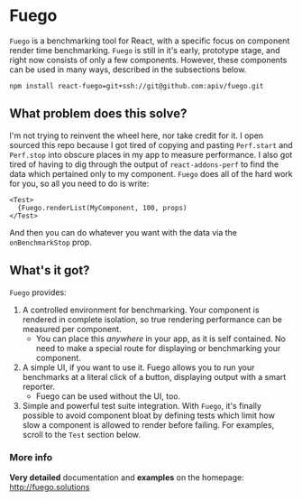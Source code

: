 # Fuego

`Fuego` is a benchmarking tool for React, with a specific focus on component render time benchmarking. `Fuego` is still in it's early, prototype stage, and right now consists of only a few components. However, these components can be used in many ways, described in the subsections below.

```
npm install react-fuego=git+ssh://git@github.com:apiv/fuego.git
```

## What problem does this solve?

I'm not trying to reinvent the wheel here, nor take credit for it. I open sourced this repo because I got tired
of copying and pasting `Perf.start` and `Perf.stop` into obscure places in my app to measure performance. I also
got tired of having to dig through the output of `react-addons-perf` to find the data which pertained only to my
component. `Fuego` does all of the hard work for you, so all you need to do is write:

```
<Test>
  {Fuego.renderList(MyComponent, 100, props)
</Test>
```

And then you can do whatever you want with the data via the `onBenchmarkStop` prop.

## What's it got?

`Fuego` provides:
1) A controlled environment for benchmarking. Your component is rendered in complete isolation, so true
rendering performance can be measured per component.
   - You can place this _anywhere_ in your app, as it is self contained. No need to make a special route
     for displaying or benchmarking your component.
2) A simple UI, if you want to use it. Fuego allows you to run your benchmarks at a literal click of a button, displaying
output with a smart reporter.
   - Fuego can be used without the UI, too.
3) Simple and powerful test suite integration. With `Fuego`, it's finally possible to avoid component bloat by defining tests which
limit how slow a component is allowed to render before failing. For examples, scroll to the `Test` section below.

### More info

**Very detailed** documentation and **examples** on the homepage: http://fuego.solutions
